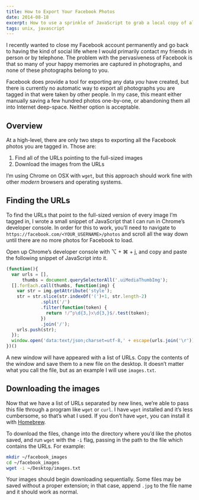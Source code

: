 ```yaml
---
title: How to Export Your Facebook Photos
date: 2014-08-18
excerpt: How to use a sprinkle of JavaScript to grab a local copy of all the photos you’re in (including the ones you didn’t upload!)
tags: unix, javascript
---
```


I recently wanted to close my Facebook account permanently and go back to
having the kind of social life where I would primarily contact my friends in
person or by telephone. The problem with the pervasiveness of Facebook is that
so many of your happy memories are captured in photographs, and none of these
photographs belong to you.

Facebook does provide a tool for exporting any data *you* have created, but
there is currently no automatic way to export all photographs you are tagged in
that were taken by other people. In my case, this meant either manually saving
a few hundred photos one-by-one, or abandoning them all into Internet
deep-space. Neither option is acceptable.

## Overview

At a high-level, there are only two steps to exporting all the Facebook photos
you are tagged in. Those are:

1. Find all of the URLs pointing to the full-sized images
2. Download the images from the URLs

I’m using Chrome on OSX with `wget`, but this approach should work fine with
other *modern* browsers and operating systems.

## Finding the URLs

To find the URLs that point to the full-sized version of every image I’m tagged
in, I wrote a small snippet of JavaScript that I can run in Chrome’s developer
console. In order for this to work, you’ll need to navigate to
`https://facebook.com/<YOUR_USERNAME>/photos` and scroll all the way down until
there are no more photos for Facebook to load.

Open up Chrome’s developer console with ⌥ + ⌘ + j, and copy and paste the
following snippet of JavaScript into it.

~~~javascript
(function(){
  var urls = [],
      thumbs = document.querySelectorAll('.uiMediaThumbImg');
  [].forEach.call(thumbs, function(img) {
    var str = img.getAttribute('style');
    str = str.slice(str.indexOf('(')+1, str.length-2)
             .split('/')
             .filter(function(token) {
               return !/^p\d{3,}x\d{3,}$/.test(token);
             })
             .join('/');
    urls.push(str);
  });
  window.open('data:text/json;charset=utf-8,' + escape(urls.join('\r')));
})()
~~~

A new window will have appeared with a list of URLs. Copy the contents of the
window and save them to a new file on the desktop. It doesn’t matter what you
call the file, but as an example I will use `images.txt`.

## Downloading the images

Now that we have a list of URLs separated by new lines, we’re able to pass this
file through a program like `wget` or `curl`. I have `wget` installed and it’s
less cumbersome, so that’s what I used. If you don’t have `wget`, you can
install it with [Homebrew](http://brew.sh/).

To download the files, change into the directory where you’d like the photos
saved, and run `wget` with the `-i` flag, passing in the path to the file which
contains the URLs. For example:

~~~sh
mkdir ~/facebook_images
cd ~/facebook_images
wget -i ~/Desktop/images.txt
~~~

Your images should begin downloading sequentially. Some files may be saved
without a proper extension; in that case, append `.jpg` to the file name and it
should work as normal.

